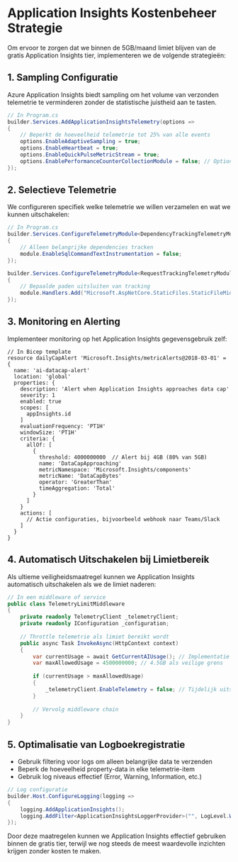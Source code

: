 # Application Insights Kostenbeheer Strategie

Om ervoor te zorgen dat we binnen de 5GB/maand limiet blijven van de gratis Application Insights tier, implementeren we de volgende strategieën:

## 1. Sampling Configuratie

Azure Application Insights biedt sampling om het volume van verzonden telemetrie te verminderen zonder de statistische juistheid aan te tasten.

```csharp
// In Program.cs
builder.Services.AddApplicationInsightsTelemetry(options =>
{
    // Beperkt de hoeveelheid telemetrie tot 25% van alle events
    options.EnableAdaptiveSampling = true;
    options.EnableHeartbeat = true;
    options.EnableQuickPulseMetricStream = true;
    options.EnablePerformanceCounterCollectionModule = false; // Optioneel uitschakelen voor minder data
});
```

## 2. Selectieve Telemetrie

We configureren specifiek welke telemetrie we willen verzamelen en wat we kunnen uitschakelen:

```csharp
// In Program.cs
builder.Services.ConfigureTelemetryModule<DependencyTrackingTelemetryModule>((module, o) =>
{
    // Alleen belangrijke dependencies tracken
    module.EnableSqlCommandTextInstrumentation = false;
});

builder.Services.ConfigureTelemetryModule<RequestTrackingTelemetryModule>((module, o) =>
{
    // Bepaalde paden uitsluiten van tracking
    module.Handlers.Add("Microsoft.AspNetCore.StaticFiles.StaticFileMiddleware");
});
```

## 3. Monitoring en Alerting

Implementeer monitoring op het Application Insights gegevensgebruik zelf:

```bicep
// In Bicep template
resource dailyCapAlert 'Microsoft.Insights/metricAlerts@2018-03-01' = {
  name: 'ai-datacap-alert'
  location: 'global'
  properties: {
    description: 'Alert when Application Insights approaches data cap'
    severity: 1
    enabled: true
    scopes: [
      appInsights.id
    ]
    evaluationFrequency: 'PT1H'
    windowSize: 'PT1H'
    criteria: {
      allOf: [
        {
          threshold: 4000000000  // Alert bij 4GB (80% van 5GB)
          name: 'DataCapApproaching'
          metricNamespace: 'Microsoft.Insights/components'
          metricName: 'DataCapBytes'
          operator: 'GreaterThan'
          timeAggregation: 'Total'
        }
      ]
    }
    actions: [
      // Actie configuraties, bijvoorbeeld webhook naar Teams/Slack
    ]
  }
}
```

## 4. Automatisch Uitschakelen bij Limietbereik

Als ultieme veiligheidsmaatregel kunnen we Application Insights automatisch uitschakelen als we de limiet naderen:

```csharp
// In een middleware of service
public class TelemetryLimitMiddleware
{
    private readonly TelemetryClient _telemetryClient;
    private readonly IConfiguration _configuration;
    
    // Throttle telemetrie als limiet bereikt wordt
    public async Task InvokeAsync(HttpContext context)
    {
        var currentUsage = await GetCurrentAIUsage(); // Implementatie om current usage op te halen
        var maxAllowedUsage = 4500000000; // 4.5GB als veilige grens
        
        if (currentUsage > maxAllowedUsage)
        {
            _telemetryClient.EnableTelemetry = false; // Tijdelijk uitschakelen
        }
        
        // Vervolg middleware chain
    }
}
```

## 5. Optimalisatie van Logboekregistratie

- Gebruik filtering voor logs om alleen belangrijke data te verzenden
- Beperk de hoeveelheid property-data in elke telemetrie-item
- Gebruik log niveaus effectief (Error, Warning, Information, etc.)

```csharp
// Log configuratie
builder.Host.ConfigureLogging(logging =>
{
    logging.AddApplicationInsights();
    logging.AddFilter<ApplicationInsightsLoggerProvider>("", LogLevel.Warning); // Alleen Warning en hoger
});
```

Door deze maatregelen kunnen we Application Insights effectief gebruiken binnen de gratis tier, terwijl we nog steeds de meest waardevolle inzichten krijgen zonder kosten te maken.